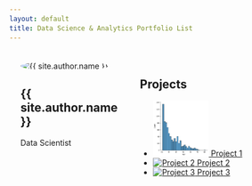 ```yaml
---
layout: default
title: Data Science & Analytics Portfolio List
---
```


<div style="display: flex;">
  <div style="flex: 1; padding: 20px;">
    <img src="{{ site.author.photo }}" alt="{{ site.author.name }}" style="width: 100px; height: 100px; border-radius: 50%;">
    <h2>{{ site.author.name }}</h2>
    <p>Data Scientist</p>
  </div>
  <div style="flex: 3; padding: 20px;">
    <h2>Projects</h2>
    <ul>
      <li>
        <a href="[https://github.com/your-github-profile/project1-repo](https://github.com/AngadKannaujiya/Logistics-Regression/blob/main/Pima%20Indian%20Diabetes.ipynb)">
          <img src="/images/thumbnail.png" alt="Project 1" style="width: 100px; height: 100px;">
          Project 1
        </a>
      </li>
      <li>
        <a href="https://github.com/your-github-profile/project2-repo">
          <img src="/images/project2-thumbnail.jpg" alt="Project 2" style="width: 100px; height: 100px;">
          Project 2
        </a>
      </li>
      <li>
        <a href="https://github.com/your-github-profile/project3-repo">
          <img src="/images/project3-thumbnail.jpg" alt="Project 3" style="width: 100px; height: 100px;">
          Project 3
        </a>
      </li>
      <!-- Add more projects as needed -->
    </ul>
  </div>
</div>

